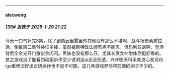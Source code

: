 ﻿
*****

####  alecwong  
##### 139#       发表于 2025-1-29 21:22

今天一口气补完8集，除了剧情云里雾里外其他没有那么不堪啊，战斗场景素质拉满，倒数第二集爷孙仨多棒，虽然祖斯特改法师有点不能忍，但玛利亚飒啊，登场背后全金光开门激似金闪闪。黑妹也没有那么丑，尤其长发女神附体后挺好看的。总之游戏没了能看到动画新作至少说明这ip还没死透，兴许哪天科乐美良心发现和iga重修旧好出正统续作也不是不可能，这几年游戏界尽释前嫌的例子不少的。


